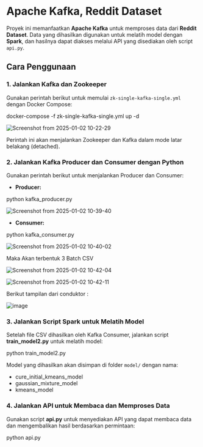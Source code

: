 # Apache Kafka, Reddit Dataset

Proyek ini memanfaatkan **Apache Kafka** untuk memproses data dari **Reddit Dataset**. Data yang dihasilkan digunakan untuk melatih model dengan **Spark**, dan hasilnya dapat diakses melalui API yang disediakan oleh script `api.py`.

## Cara Penggunaan

### 1. Jalankan Kafka dan Zookeeper
Gunakan perintah berikut untuk memulai `zk-single-kafka-single.yml` dengan Docker Compose:

docker-compose -f zk-single-kafka-single.yml up -d

![Screenshot from 2025-01-02 10-22-29](https://github.com/user-attachments/assets/119b631b-56fd-4220-a926-a499941e5464)

Perintah ini akan menjalankan Zookeeper dan Kafka dalam mode latar belakang (detached).

### 2. Jalankan Kafka Producer dan Consumer dengan Python
Gunakan perintah berikut untuk menjalankan Producer dan Consumer:

- **Producer:**


python kafka_producer.py

![Screenshot from 2025-01-02 10-39-40](https://github.com/user-attachments/assets/92c0a706-679b-4037-a3c3-488c1bb37f02)

- **Consumer:**

python kafka_consumer.py

![Screenshot from 2025-01-02 10-40-02](https://github.com/user-attachments/assets/57c41dac-74e2-4de2-8388-02d09fafb2f0)

Maka Akan terbentuk 3 Batch CSV 

![Screenshot from 2025-01-02 10-42-04](https://github.com/user-attachments/assets/2408c502-8042-44ff-999e-108bfef8bc35)

![Screenshot from 2025-01-02 10-42-11](https://github.com/user-attachments/assets/d5ec3d78-3897-4de7-b139-ed3224de4bb4)

Berikut tampilan dari conduktor :

![image](https://github.com/user-attachments/assets/beedf40c-0e3d-409a-9005-c18fe0ae93d4)

### 3. Jalankan Script Spark untuk Melatih Model
Setelah file CSV dihasilkan oleh Kafka Consumer, jalankan script **train_model2.py** untuk melatih model:

python train_model2.py

Model yang dihasilkan akan disimpan di folder `model/` dengan nama:

- cure_initial_kmeans_model
- gaussian_mixture_model
- kmeans_model

### 4. Jalankan API untuk Membaca dan Memproses Data
Gunakan script **api.py** untuk menyediakan API yang dapat membaca data dan mengembalikan hasil berdasarkan permintaan:

python api.py



